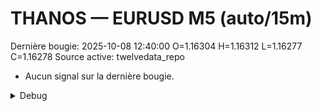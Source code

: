 # THANOS — EURUSD M5 (auto/15m)
Dernière bougie: 2025-10-08 12:40:00  O=1.16304  H=1.16312  L=1.16277  C=1.16278
Source active: twelvedata_repo

- Aucun signal sur la dernière bougie.

<details><summary>Debug</summary>

- TD_API_KEY manquant.

</details>